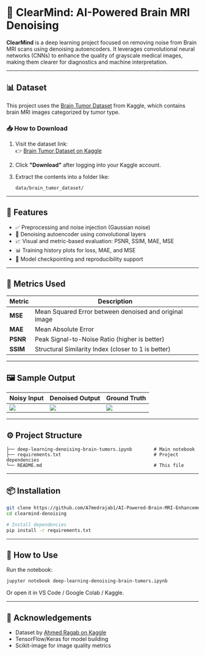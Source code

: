 # 🧠 ClearMind: AI-Powered Brain MRI Denoising

**ClearMind** is a deep learning project focused on removing noise from Brain MRI scans using denoising autoencoders. It leverages convolutional neural networks (CNNs) to enhance the quality of grayscale medical images, making them clearer for diagnostics and machine interpretation.

---

## 📊 Dataset

This project uses the [Brain Tumor Dataset](https://www.kaggle.com/datasets/a7medragab11/brain-tumor-dataset) from Kaggle, which contains brain MRI images categorized by tumor type.

### 📥 How to Download

1. Visit the dataset link:  
   👉 [Brain Tumor Dataset on Kaggle](https://www.kaggle.com/datasets/a7medragab11/brain-tumor-dataset)

2. Click **"Download"** after logging into your Kaggle account.

3. Extract the contents into a folder like:
   ```
   data/brain_tumor_dataset/
   ```

---

## 🚀 Features

- ✅ Preprocessing and noise injection (Gaussian noise)
- 🧠 Denoising autoencoder using convolutional layers
- 📈 Visual and metric-based evaluation: PSNR, SSIM, MAE, MSE
- 📊 Training history plots for loss, MAE, and MSE
- 💾 Model checkpointing and reproducibility support

---

## 🧪 Metrics Used

| Metric | Description |
|--------|-------------|
| **MSE** | Mean Squared Error between denoised and original image |
| **MAE** | Mean Absolute Error |
| **PSNR** | Peak Signal-to-Noise Ratio (higher is better) |
| **SSIM** | Structural Similarity Index (closer to 1 is better) |

---

## 🖼️ Sample Output

| Noisy Input | Denoised Output | Ground Truth |
|-------------|------------------|--------------|
| ![](examples/noisy.png) | ![](examples/denoised.png) | ![](examples/original.png) |

---

## ⚙️ Project Structure

```
├── deep-learning-denoising-brain-tumors.ipynb        # Main notebook
├── requirements.txt                                  # Project dependencies
└── README.md                                         # This file
```

---

## 📦 Installation

```bash
git clone https://github.com/A7medrajab1/AI-Powered-Brain-MRI-Enhancement.git
cd clearmind-denoising

# Install dependencies
pip install -r requirements.txt
```

---

## 🧠 How to Use

Run the notebook:

```bash
jupyter notebook deep-learning-denoising-brain-tumors.ipynb
```

Or open it in VS Code / Google Colab / Kaggle.

---

## 🙌 Acknowledgements

- Dataset by [Ahmed Ragab on Kaggle](https://www.kaggle.com/datasets/a7medragab11/brain-tumor-dataset)
- TensorFlow/Keras for model building
- Scikit-image for image quality metrics
